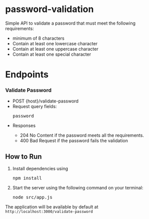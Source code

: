 # password-validation
Simple API to validate a password that must meet the following requirements:
<ul>
  <li>minimum of 8 characters</li>
  <li>Contain at least one lowercase character</li>
  <li>Contain at least one uppercase character</li>
  <li>Contain at least one special character</li>
</ul>

# Endpoints
<h3>Validate Password</h3>
<ul>
  <li>POST {host}/validate-password</li>
  <li>Request query fields: <pre>password</pre></li>
  <li>Responses</li>
  <ul>
    <li>204 No Content if the password meets all the requirements.</li>
    <li>400 Bad Request if the password fails the validation</li>
  </ul>
</ul>

## How to Run
<ol>
  <li>Install dependencies using <pre>npm install</pre></li>
  <li>Start the server using the following command on your terminal: <pre>node src/app.js</pre></li>
</ol>
The application will be available by default at <code>http://localhost:3000/validate-password</code>
